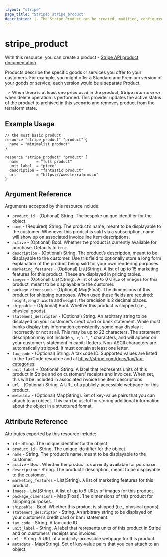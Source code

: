 ```yaml
---
layout: "stripe"
page_title: "Stripe: stripe_product"
description: |- The Stripe Product can be created, modified, configured and removed by this resource.
---
```


# stripe_product

With this resource, you can create a product - [Stripe API product documentation](https://stripe.com/docs/api/products).

Products describe the specific goods or services you offer to your customers. For example, 
you might offer a Standard and Premium version of your goods or service; each version would be a separate Product.

~> When there is at least one price used in the product, Stripe returns error when delete operation is performed. 
This provider updates the active status of the product to archived in this scenario and removes product from the 
terraform state.

## Example Usage

```hcl
// the most basic product
resource "stripe_product" "product" {
  name = "minimalist product"
}

resource "stripe_product" "product" {
  name        = "full product"
  unit_label  = "piece"
  description = "fantastic product"
  url         = "https://www.terraform.io"
}

```

## Argument Reference

Arguments accepted by this resource include:

* `product_id` - (Optional) String. The bespoke unique identifier for the object.
* `name` - (Required) String. The product’s name, meant to be displayable to the customer. Whenever this product is sold via a subscription, name will show up on associated invoice line item descriptions.
* `active` - (Optional) Bool. Whether the product is currently available for purchase. Defaults to `true`.
* `description` - (Optional) String. The product’s description, meant to be displayable to the customer. Use this field to optionally store a long form explanation of the product being sold for your own rendering purposes.
* `marketing_features` - (Optional) List(String). A list of up to 15 marketing features for this product. These are displayed in pricing tables.
* `images` - (Optional) List(String). A list of up to 8 URLs of images for this product, meant to be displayable to the customer.
* `package_dimensions` - (Optional) Map(Float). The dimensions of this product for shipping purposes. When used these fields are required: `height`,`length`,`width` and `weight`; the precision is 2 decimal places.
* `shippable` - (Optional) Bool. Whether this product is shipped (i.e., physical goods).
* `statement_descriptor` - (Optional) String. An arbitrary string to be displayed on your customer’s credit card or bank statement. While most banks display this information consistently, some may display it incorrectly or not at all. This may be up to 22 characters. The statement description may not include `<`,` >`, `\`, `"`, `’` characters, and will appear on your customer’s statement in capital letters. Non-ASCII characters are automatically stripped. It must contain at least one letter.
* `tax_code` - (Optional) String. A tax code ID. Supported values are listed in the TaxCode resource and at https://stripe.com/docs/tax/tax-categories.
* `unit_label` - (Optional) String. A label that represents units of this product in Stripe and on customers’ receipts and invoices. When set, this will be included in associated invoice line item descriptions.
* `url` - (Optional) String. A URL of a publicly-accessible webpage for this product.
* `metadata` - (Optional) Map(String). Set of key-value pairs that you can attach to an object. This can be useful for storing additional information about the object in a structured format.

## Attribute Reference

Attributes exported by this resource include:

* `id` - String. The unique identifier for the object.
* `product_id` - String. The unique identifier for the object.
* `name` - String. The product’s name, meant to be displayable to the customer. 
* `active` - Bool. Whether the product is currently available for purchase. 
* `description` - String. The product’s description, meant to be displayable to the customer.
* `marketing_features` - List(String). A list of marketing features for this product.
* `images` - List(String). A list of up to 8 URLs of images for this product.
* `package_dimensions` - Map(Float). The dimensions of this product for shipping purposes.
* `shippable` - Bool. Whether this product is shipped (i.e., physical goods).
* `statement_descriptor` - String. An arbitrary string to be displayed on your customer’s credit card or bank statement.
* `tax_code` - String. A tax code ID.
* `unit_label` - String. A label that represents units of this product in Stripe and on customers’ receipts and invoices. 
* `url` - String. A URL of a publicly-accessible webpage for this product.
* `metadata` - Map(String). Set of key-value pairs that you can attach to an object.